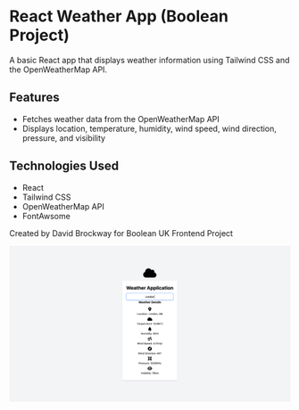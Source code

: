 # React Weather App (Boolean Project)

A basic React app that displays weather information using Tailwind CSS and the OpenWeatherMap API.

## Features

- Fetches weather data from the OpenWeatherMap API
- Displays location, temperature, humidity, wind speed, wind direction, pressure, and visibility

## Technologies Used

- React
- Tailwind CSS
- OpenWeatherMap API
- FontAwsome

Created by David Brockway for Boolean UK Frontend Project

![Alt Text](weather.png)

